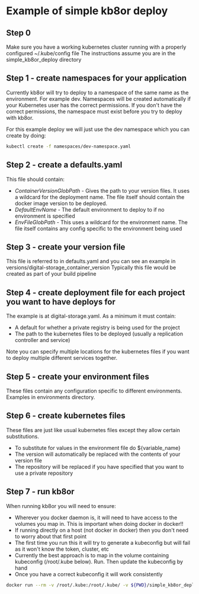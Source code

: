 # Example of simple kb8or deploy

## Step 0
Make sure you have a working kubernetes cluster running with a properly configured ~/.kube/config file
The instructions assume you are in the simple_kb8or_deploy directory

## Step 1 - create namespaces for your application
Currently kb8or will try to deploy to a namespace of the same name as the environment. For example dev. 
Namespaces will be created automatically if your Kubernetes user has the correct permissions. 
If you don't have the correct permissions, the namespace must exist before you try to deploy with kb8or.

For this example deploy we will just use the dev namespace which you can create by doing:
```bash
kubectl create -f namespaces/dev-namespace.yaml
```

## Step 2 - create a defaults.yaml
This file should contain:
- *ContainerVersionGlobPath* - Gives the path to your version files. It uses a wildcard for the deployment name. The file itself should contain the docker image version to be deployed.
- *DefaultEnvName* - The default environment to deploy to if no environment is specified
- *EnvFileGlobPath* - This uses a wildcard for the environment name. The file itself contains any config specific to the environment being used

## Step 3 - create your version file
This file is referred to in defaults.yaml and you can see an example in versions/digital-storage_container_version
Typically this file would be created as part of your build pipeline

## Step 4 - create deployment file for each project you want to have deploys for
The example is at digital-storage.yaml. As a minimum it must contain:
- A default for whether a private registry is being used for the project
- The path to the kubernetes files to be deployed (usually a replication controller and service)

Note you can specify multiple locations for the kubernetes files if you want to deploy multiple different services together.

## Step 5 - create your environment files
These files contain any configuration specific to different environments. Examples in environments directory.

## Step 6 - create kubernetes files
These files are just like usual kubernetes files except they allow certain substitutions.
- To substitute for values in the environment file do ${variable_name}
- The version will automatically be replaced with the contents of your version file
- The repository will be replaced if you have specified that you want to use a private repository

## Step 7 - run kb8or
When running kb8or you will need to ensure:
- Wherever you docker daemon is, it will need to have access to the volumes you map in. This is important when doing docker in docker!!
- If running directly on a host (not docker in docker) then you don't need to worry about that first point
- The first time you run this it will try to generate a kubeconfig but will fail as it won't know the token, cluster, etc
- Currently the best approach is to map in the volume containing kubeconfig (/root/.kube below). Run. Then update the kubeconfig by hand
- Once you have a correct kubeconfig it will work consistently
```bash
docker run --rm -v /root/.kube:/root/.kube/ -v ${PWD}/simple_kb8or_deploy:/var/lib/deploy quay.io/ukhomeofficedigital/kb8or:v0.1.8 -e dev digital-storage.yaml
```

